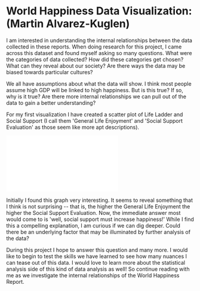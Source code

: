 # World Happiness Data Visualization: (Martin Alvarez-Kuglen)

I am interested in understanding the internal relationships between the data collected in these reports. When doing research for this project, I came across this dataset and found myself asking so many questions. What were the categories of data collected? How did these categories get chosen? What can they reveal about our society? Are there ways the data may be biased towards particular cultures?

We all have assumptions about what the data will show. I think most people assume high GDP will be linked to high happiness. But is this true? If so, why is it true? Are there more internal relationships we can pull out of the data to gain a better understanding?

For my first visualization I have created a scatter plot of Life Ladder and Social Support (I call them 'General Life Enjoyment' and 'Social Support Evaluation' as those seem like more apt descriptions).

![](Visualizations/SocSupport_v_LifeLadder.html)

Initially I found this graph very interesting. It seems to reveal something that I think is not surprising -- that is, the higher the General Life Enjoyment the higher the Social Support Evaluation. Now, the immediate answer most would come to is 'well, social support must increase happiness!' While I find this a compelling explanation, I am curious if we can dig deeper. Could there be an underlying factor that may be illuminated by further analysis of the data?

During this project I hope to answer this question and many more. I would like to begin to test the skills we have learned to see how many nuances I can tease out of this data. I would love to learn more about the statistical analysis side of this kind of data analysis as well! So continue reading with me as we investigate the internal relationships of the World Happiness Report.